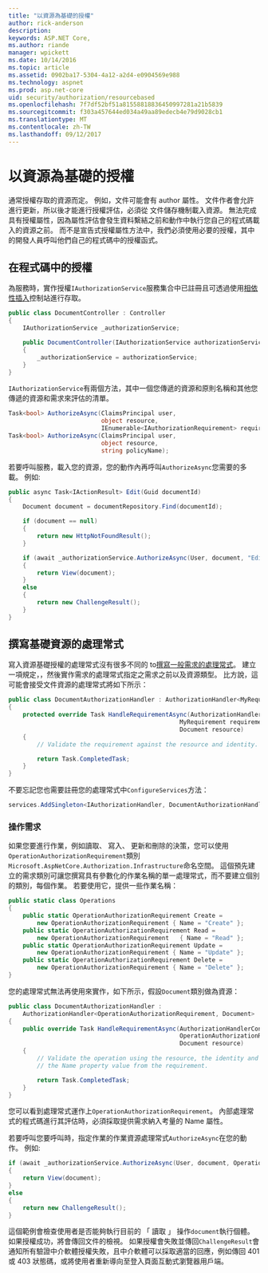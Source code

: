 ```yaml
---
title: "以資源為基礎的授權"
author: rick-anderson
description: 
keywords: ASP.NET Core,
ms.author: riande
manager: wpickett
ms.date: 10/14/2016
ms.topic: article
ms.assetid: 0902ba17-5304-4a12-a2d4-e0904569e988
ms.technology: aspnet
ms.prod: asp.net-core
uid: security/authorization/resourcebased
ms.openlocfilehash: 7f7df52bf51a81558818836450997281a21b5839
ms.sourcegitcommit: f303a457644ed034a49aa89edecb4e79d9028cb1
ms.translationtype: MT
ms.contentlocale: zh-TW
ms.lasthandoff: 09/12/2017
---
```

# <a name="resource-based-authorization"></a>以資源為基礎的授權

<a name=security-authorization-resource-based></a>

通常授權存取的資源而定。 例如，文件可能會有 author 屬性。 文件作者會允許進行更新，所以後才能進行授權評估，必須從 文件儲存機制載入資源。 無法完成具有授權屬性，因為屬性評估會發生資料繫結之前和動作中執行您自己的程式碼載入的資源之前。 而不是宣告式授權屬性方法中，我們必須使用必要的授權，其中的開發人員呼叫他們自己的程式碼中的授權函式。

## <a name="authorizing-within-your-code"></a>在程式碼中的授權

為服務時，實作授權`IAuthorizationService`服務集合中已註冊且可透過使用[相依性插入](../../fundamentals/dependency-injection.md#fundamentals-dependency-injection)控制站進行存取。

```csharp
public class DocumentController : Controller
{
    IAuthorizationService _authorizationService;

    public DocumentController(IAuthorizationService authorizationService)
    {
        _authorizationService = authorizationService;
    }
}
```

`IAuthorizationService`有兩個方法，其中一個您傳遞的資源和原則名稱和其他您傳遞的資源和需求來評估的清單。

```csharp
Task<bool> AuthorizeAsync(ClaimsPrincipal user,
                          object resource,
                          IEnumerable<IAuthorizationRequirement> requirements);
Task<bool> AuthorizeAsync(ClaimsPrincipal user,
                          object resource,
                          string policyName);
```

<a name=security-authorization-resource-based-imperative></a>

若要呼叫服務，載入您的資源，您的動作內再呼叫`AuthorizeAsync`您需要的多載。 例如: 

```csharp
public async Task<IActionResult> Edit(Guid documentId)
{
    Document document = documentRepository.Find(documentId);

    if (document == null)
    {
        return new HttpNotFoundResult();
    }

    if (await _authorizationService.AuthorizeAsync(User, document, "EditPolicy"))
    {
        return View(document);
    }
    else
    {
        return new ChallengeResult();
    }
}
```

## <a name="writing-a-resource-based-handler"></a>撰寫基礎資源的處理常式

寫入資源基礎授權的處理常式沒有很多不同的 to[撰寫一般需求的處理常式](policies.md#security-authorization-policies-based-authorization-handler)。 建立一項規定，，然後實作需求的處理常式指定之需求之前以及資源類型。 比方說，這可能會接受文件資源的處理常式將如下所示：

```csharp
public class DocumentAuthorizationHandler : AuthorizationHandler<MyRequirement, Document>
{
    protected override Task HandleRequirementAsync(AuthorizationHandlerContext context,
                                                MyRequirement requirement,
                                                Document resource)
    {
        // Validate the requirement against the resource and identity.

        return Task.CompletedTask;
    }
}
```

不要忘記您也需要註冊您的處理常式中`ConfigureServices`方法：

```csharp
services.AddSingleton<IAuthorizationHandler, DocumentAuthorizationHandler>();
```

### <a name="operational-requirements"></a>操作需求

如果您要進行作業，例如讀取、 寫入、 更新和刪除的決策，您可以使用`OperationAuthorizationRequirement`類別`Microsoft.AspNetCore.Authorization.Infrastructure`命名空間。 這個預先建立的需求類別可讓您撰寫具有參數化的作業名稱的單一處理常式，而不要建立個別的類別，每個作業。 若要使用它，提供一些作業名稱：

```csharp
public static class Operations
{
    public static OperationAuthorizationRequirement Create =
        new OperationAuthorizationRequirement { Name = "Create" };
    public static OperationAuthorizationRequirement Read =
        new OperationAuthorizationRequirement   { Name = "Read" };
    public static OperationAuthorizationRequirement Update =
        new OperationAuthorizationRequirement { Name = "Update" };
    public static OperationAuthorizationRequirement Delete =
        new OperationAuthorizationRequirement { Name = "Delete" };
}
```

您的處理常式無法再使用來實作，如下所示，假設`Document`類別做為資源：

```csharp
public class DocumentAuthorizationHandler :
    AuthorizationHandler<OperationAuthorizationRequirement, Document>
{
    public override Task HandleRequirementAsync(AuthorizationHandlerContext context,
                                                OperationAuthorizationRequirement requirement,
                                                Document resource)
    {
        // Validate the operation using the resource, the identity and
        // the Name property value from the requirement.

        return Task.CompletedTask;
    }
}
```

您可以看到處理常式運作上`OperationAuthorizationRequirement`。 內部處理常式的程式碼進行其評估時，必須採取提供需求納入考量的 Name 屬性。

若要呼叫您要呼叫時，指定作業的作業資源處理常式`AuthorizeAsync`在您的動作。 例如: 

```csharp
if (await _authorizationService.AuthorizeAsync(User, document, Operations.Read))
{
    return View(document);
}
else
{
    return new ChallengeResult();
}
```

這個範例會檢查使用者是否能夠執行目前的 「 讀取 」 操作`document`執行個體。 如果授權成功，將會傳回文件的檢視。 如果授權會失敗並傳回`ChallengeResult`會通知所有驗證中介軟體授權失敗，且中介軟體可以採取適當的回應，例如傳回 401 或 403 狀態碼，或將使用者重新導向至登入頁面互動式瀏覽器用戶端。
